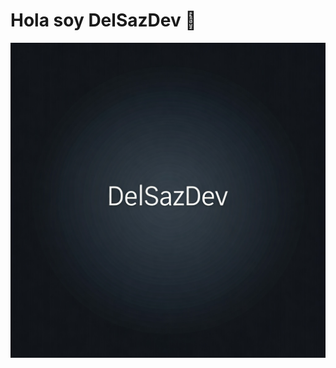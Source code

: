 <div>
  <h1>Hola soy DelSazDev 👋</h1>
  <img src="https://github.com/DelSazDev/DelSazDev/blob/master/Gemini_Generated_Image_ydrenqydrenqydre.jpg"/>
</div>


<!--
**DelSazDev/DelSazDev** is a ✨ _special_ ✨ repository because its `README.md` (this file) appears on your GitHub profile.

Here are some ideas to get you started:

- 🔭 I’m currently working on ...
- 🌱 I’m currently learning ...
- 👯 I’m looking to collaborate on ...
- 🤔 I’m looking for help with ...
- 💬 Ask me about ...
- 📫 How to reach me: ...
- 😄 Pronouns: ...
- ⚡ Fun fact: ...
-->
